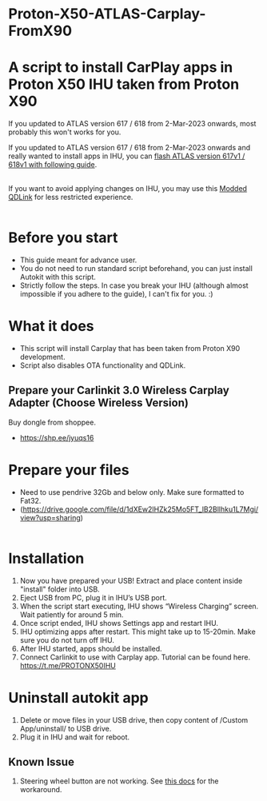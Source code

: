 # Proton-X50-ATLAS-Carplay-FromX90
# A script to install CarPlay apps in Proton X50 IHU taken from Proton X90

If you updated to ATLAS version 617 / 618 from 2-Mar-2023 onwards, most probably this won't works for you.

If you updated to ATLAS version 617 / 618 from 2-Mar-2023 onwards and really wanted to install apps in IHU, you can [flash ATLAS version 617v1 / 618v1 with following guide](https://github.com/xeon1989/Proton-X50-IHU-Upgrade-Downgrade/blob/main/README.md). <br><br>

If you want to avoid applying changes on IHU, you may use this [Modded QDLink](https://github.com/xeon1989/QDLink-Unlocked) for less restricted experience. <br><br>

# Before you start
- This guide meant for advance user.
- You do not need to run standard script beforehand, you can just install Autokit with this script. 
- Strictly follow the steps. In case you break your IHU (although almost impossible if you adhere to the guide), I can't fix for you. :)


# What it does
- This script will install Carplay that has been taken from Proton X90 development. 
- Script also disables OTA functionality and QDLink. 

## Prepare your Carlinkit 3.0 Wireless Carplay Adapter (Choose Wireless Version)
Buy dongle from shoppee.
- https://shp.ee/jyuqs16


# Prepare your files
- Need to use pendrive 32Gb and below only. Make sure formatted to Fat32. 
- (https://drive.google.com/file/d/1dXEw2lHZk25Mo5FT_lB2Bllhku1L7Mgi/view?usp=sharing)
<br><br>


# Installation
1. Now you have prepared your USB! Extract and place content inside "install" folder into USB.
2. Eject USB from PC, plug it in IHU’s USB port. 
5.  When the script start executing, IHU shows “Wireless Charging” screen. Wait patiently for around 5 min. 
6.  Once script ended, IHU shows Settings app and restart IHU.
7.  IHU optimizing apps after restart. This might take up to 15-20min. Make sure you do not turn off IHU.  
8.  After IHU started, apps should be installed.
9.  Connect Carlinkit to use with Carplay app. Tutorial can be found here. https://t.me/PROTONX50IHU

# Uninstall autokit app

1. Delete or move files in your USB drive, then copy content of /Custom App/uninstall/ to USB drive.
2. Plug it in IHU and wait for reboot. 


## Known Issue
1. Steering wheel button are not working. See [this docs](SteeringButtonWorkaroundAA.md) for the workaround.
